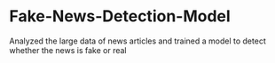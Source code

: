 # Fake-News-Detection-Model
Analyzed the large data of news articles and trained a model to detect whether the news is fake or real
